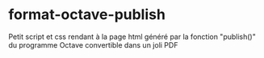 # format-octave-publish
Petit script et css rendant à la page html généré par la fonction "publish()" du programme Octave convertible dans un joli PDF
